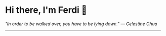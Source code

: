 <h1>Hi there, I'm Ferdi 👋</h1>

<p><em>
  "In order to be walked over, you have to be lying down." — Celestine Chua
</em></p>

---
